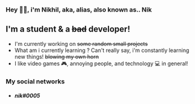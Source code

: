 ### Hey 👋🏼, i'm Nikhil, aka, alias, also known as.. Nik

## I'm a student & a ~~bad~~ developer!
- I'm currently working on ~~some random small projects~~ 
- What am i currently learning ? Can't really say, i'm constantly learning new things! ~~blowing my own horn~~
- I like video games 🎮, annoying people, and technology 💻 in general!

### My social networks 
- ##### nik#0005


